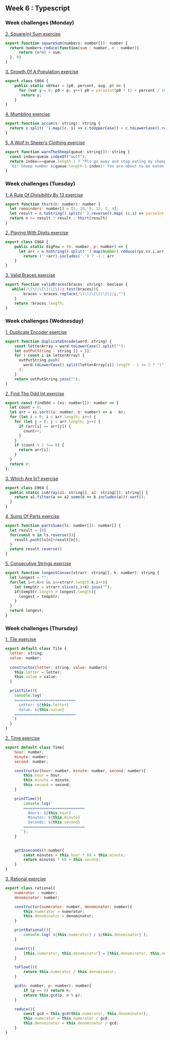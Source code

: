 ## Week 6 : Typescript

### Week challenges (Monday) 

[2. Square(n) Sum exercise](https://www.codewars.com/kata/515e271a311df0350d00000f/train/typescript)

```js
export function squareSum(numbers: number[]): number {
  return numbers.reduce(function(sum : number, n : number){
      return (n*n) + sum;
  }, 0)
}
```

[3. Growth Of A Population exercise](https://www.codewars.com/kata/563b662a59afc2b5120000c6/train/typescript)

```js
export class G964 {
    public static nbYear = (p0, percent, aug, p) => {
      for (var y = 0; p0 < p; y++) p0 = parseInt(p0 * (1 + percent / 100) + aug);
       return y;
    }
}
```

[4. Mumbling exercise](https://www.codewars.com/kata/5667e8f4e3f572a8f2000039/train/typescript)

```js
export function accum(s: string): string {
  return s.split('').map((c, i) => c.toUpperCase() + c.toLowerCase().repeat(i)).join('-');
}
```

[5. A Wolf In Sheep's Clothing exercise](https://www.codewars.com/kata/5c8bfa44b9d1192e1ebd3d15/train/typescript)

```js
export function warnTheSheep(queue: string[]): string {
  const index=queue.indexOf("wolf");
  return index===queue.length-1 ? "Pls go away and stop eating my sheep":
  `Oi! Sheep number ${queue.length-1-index}! You are about to be eaten by a wolf!`;
}
```

### Week challenges (Tuesday) 

[1. A Rule Of Divisibility By 13 exercise](https://www.codewars.com/kata/564057bc348c7200bd0000ff/train/typescript)

```js
export function thirt(n: number): number {
  let remainders: number[] = [1, 10, 9, 12, 3, 4];
  let result = n.toString().split('').reverse().map( (c,i) => parseInt(c)* remainders[i%6]).reduce((p,c) => p += c);
  return n == result ? result : thirt(result)
}
```

[2. Playing With Digits exercise](https://www.codewars.com/kata/5552101f47fc5178b1000050/train/typescript)

```js
export class G964 {
    public static digPow = (n: number, p: number) => {
      let arr = n.toString().split('').map(Number).reduce((pv,cv,i,arr) => pv+(Math.pow(arr[i],p+i)),0)/n
        return (''+arr).includes('.') ? -1 : arr  
    }
}
```

[3. Valid Braces exercise](https://www.codewars.com/kata/5277c8a221e209d3f6000b56/train/typescript)

```js
export function validBraces(braces: string): boolean {
   while(/\(\)|\[\]|\{\}/g.test(braces)){
        braces = braces.replace(/\(\)|\[\]|\{\}/g,"")
    }
    return !braces.length;
}

```


### Week challenges (Wednesday)

[1. Duplicate Encoder exercise](https://www.codewars.com/kata/54b42f9314d9229fd6000d9c/train/typescript)

```js
export function duplicateEncode(word: string) {
    const letterArray = word.toLowerCase().split(""); 
    let outPutString : string [] = [];
    for ( const i in letterArray) {
      outPutString.push(
        word.toLowerCase().split(letterArray[i]).length - 1 <= 1 ? "(" : ")"
      );
    }
    return outPutString.join("");
}
```

[2. Find The Odd Int exercise](https://www.codewars.com/kata/54da5a58ea159efa38000836/train/typescript)

```js
export const findOdd = (xs: number[]): number => {
  let count = 0;
  let arr = xs.sort((a: number, b: number) => a - b);
  for (let i = 0; i < arr.length; i++) {
    for (let j = 0; j < arr.length; j++) {
      if (arr[i] == arr[j]) {
        count++;
      }
    }
    if (count % 2 !== 0) {
      return arr[i];
    } 
  }
  return 0;
};
```

[3. Which Are In? exercise](https://www.codewars.com/kata/550554fd08b86f84fe000a58/train/typescript)

```js
export class G964 {
  public static inArray(a1: string[], a2: string[]): string[] {
    return a1.filter(a => a2.some(b => b.includes(a))).sort();
  }
}
```

[4. Sums Of Parts exercise](https://www.codewars.com/kata/5ce399e0047a45001c853c2b/train/typescript)

```js
export function partsSums(ls: number[]): number[] {
  let result = [0]
  for(const n in ls.reverse()){
    result.push(ls[n]+result[n]);
  }
  return result.reverse()
}
```

[5. Consecutive Strings exercise](https://www.codewars.com/kata/56a5d994ac971f1ac500003e/train/typescript)

```js
export function longestConsec(strarr: string[], k: number): string {
  let longest = "";
  for(let i=0;k>0 && i<=strarr.length-k;i++){
    let tempStr = strarr.slice(i,i+k).join("");
    if(tempStr.length > longest.length){
      longest = tempStr;
    }
  }
  return longest;
}
```

### Week challenges (Thursday)

[1. Tile exercise](https://github.com/corecodeio/devguide-from-scratch-2022-02/tree/main/src/technologies/2022/week06/exercises/e14/desc)

```js
export default class Tile {
  letter: string;
  value: number;
  
  constructor(letter: string, value: number){
    this.letter = letter;
    this.value = value;
  }

  printTile(){
    console.log(`
    ===========================
      Letter: ${this.letter}
      Value: ${this.value}
    ===========================
   `)
  }
}
```

[2. Time exercise](https://github.com/corecodeio/devguide-from-scratch-2022-02/tree/main/src/technologies/2022/week06/exercises/e15/desc)

```js
export default class Time{
    hour: number;
    minute: number;
    second: number;

    constructor(hour: number, minute: number, second: number){
        this.hour = hour;
        this.minute = minute;
        this.second = second;
    }

    printTime(){
        console.log(`
        ===========================
          Hours: ${this.hour}
          Minutes: ${this.minute}
          Seconds: ${this.second}
        ===========================
       `);
    }

   
    getInseconds():number{
        const minutes = this.hour * 60 + this.minute;
        return minutes * 60 + this.second;
    }
}
```

[3. Rational exercise](https://github.com/corecodeio/devguide-from-scratch-2022-02/tree/main/src/technologies/2022/week06/exercises/e14/desc)

```js
export class rational{
    numerator : number;
    denominator: number;

    constructor(numerator: number, denominator: number){
        this.numerator = numerator;
        this.denominator = denominator;
    }

    printRational(){
        console.log(`${this.numerator} / ${this.denominator}`);
    }

    invert(){
        [this.numerator, this.denominator] = [this.denominator, this.numerator];
    }

    toFloat(){
        return this.numerator / this.denominator;
    }

    gcd(n: number, p: number): number{
        if (p == 0) return n;
        return this.gcd(p, n % p);
    }

    reduce(){
        const gcd = this.gcd(this.numerator, this.denominator);
        this.numerator = this.numerator / gcd;
        this.denominator = this.denominator / gcd;
    }
}

```














